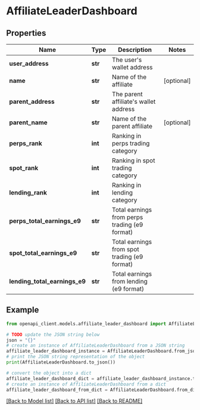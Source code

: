 # AffiliateLeaderDashboard


## Properties

Name | Type | Description | Notes
------------ | ------------- | ------------- | -------------
**user_address** | **str** | The user&#39;s wallet address | 
**name** | **str** | Name of the affiliate | [optional] 
**parent_address** | **str** | The parent affiliate&#39;s wallet address | 
**parent_name** | **str** | Name of the parent affiliate | [optional] 
**perps_rank** | **int** | Ranking in perps trading category | 
**spot_rank** | **int** | Ranking in spot trading category | 
**lending_rank** | **int** | Ranking in lending category | 
**perps_total_earnings_e9** | **str** | Total earnings from perps trading (e9 format) | 
**spot_total_earnings_e9** | **str** | Total earnings from spot trading (e9 format) | 
**lending_total_earnings_e9** | **str** | Total earnings from lending (e9 format) | 

## Example

```python
from openapi_client.models.affiliate_leader_dashboard import AffiliateLeaderDashboard

# TODO update the JSON string below
json = "{}"
# create an instance of AffiliateLeaderDashboard from a JSON string
affiliate_leader_dashboard_instance = AffiliateLeaderDashboard.from_json(json)
# print the JSON string representation of the object
print(AffiliateLeaderDashboard.to_json())

# convert the object into a dict
affiliate_leader_dashboard_dict = affiliate_leader_dashboard_instance.to_dict()
# create an instance of AffiliateLeaderDashboard from a dict
affiliate_leader_dashboard_from_dict = AffiliateLeaderDashboard.from_dict(affiliate_leader_dashboard_dict)
```
[[Back to Model list]](../README.md#documentation-for-models) [[Back to API list]](../README.md#documentation-for-api-endpoints) [[Back to README]](../README.md)


